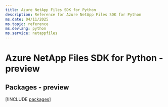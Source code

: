```yaml
---
title: Azure NetApp Files SDK for Python
description: Reference for Azure NetApp Files SDK for Python
ms.date: 04/11/2025
ms.topic: reference
ms.devlang: python
ms.service: netappfiles
---
```

# Azure NetApp Files SDK for Python - preview
## Packages - preview
[!INCLUDE [packages](netapp-files-index.md)]